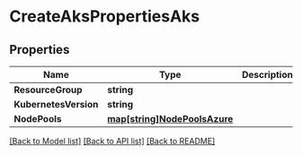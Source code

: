 # CreateAksPropertiesAks

## Properties
Name | Type | Description | Notes
------------ | ------------- | ------------- | -------------
**ResourceGroup** | **string** |  | [optional] 
**KubernetesVersion** | **string** |  | [optional] 
**NodePools** | [**map[string]NodePoolsAzure**](NodePoolsAzure.md) |  | [optional] 

[[Back to Model list]](../README.md#documentation-for-models) [[Back to API list]](../README.md#documentation-for-api-endpoints) [[Back to README]](../README.md)


